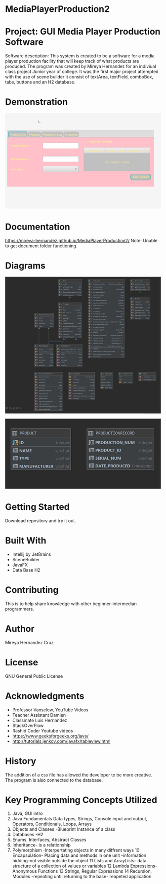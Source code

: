 # MediaPlayerProduction2
# Project: GUI Media Player Production Software
Software description: This system is created to be a software for a media player production facility that will keep track of what products are produced. The program was created by Mireya Hernandez for an indiviual class project Junior year of college. It was the first major project attempted with the use of scene builder it consist of textArea, textField, comboBox, tabs, buttons and an H2 database.   
# Demonstration
![Demo](https://github.com/Mireya-Hernandez/MediaPlayerProduction2/blob/master/ySLQdiTiN8.gif)
# Documentation
https://mireya-hernandez.github.io/MediaPlayerProduction2/ 
Note: Unable to get document folder functioning.

# Diagrams
![Class Diagram](https://github.com/Mireya-Hernandez/MediaPlayerProduction2/blob/master/Class%20Diagram%20-%20Media%20Production%20Player.JPG)

![Database Diagram](https://github.com/Mireya-Hernandez/MediaPlayerProduction2/blob/master/Database%20Tables.JPG)
# Getting Started
Download repository and try it out.
# Built With
* Intellij by JetBrains
* SceneBuilder
* JavaFX
* Data Base H2
# Contributing
This is to help share knowledge with other beginner-intermedian programmers.
# Author
 Mireya Hernandez Cruz
# License
 GNU General Public License
# Acknowledgments
  * Professor Vanselow, YouTube Videos
  * Teacher Assistant Damien
  * Classmate Luis Hernandez 
  * StackOverFlow 
  * Rashid Coder Youtube videos
  * https://www.geeksforgeeks.org/java/
  * http://tutorials.jenkov.com/javafx/tableview.html
# History
The addition of a css file has allowed the developer to be more creative. The program is also connected to the database.
# Key Programming Concepts Utilized
1.  Java, GUI intro
2. Java Fundamentals Data types, Strings, Console input and output, Operators, Conditionals, Loops, Arrays
3. Objects and Classes -Blueprint Instance of a class 
4. Databases -H2
6. Enums, Interfaces, Abstract Classes
7. Inheritance- is a relationship 
8. Polymorphism -Interpertating objects in many diffrent ways
10 Encapsulation- Placing data and methods in one unit -information hidding-not visible outside the object
11 Lists and ArrayLists- data structure of a collection of values or variables
12 Lambda Expressions- Anonymous Functions
13 Strings, Regular Expressions
14 Recursion, Modules -repeating until returning to the base- reapeted application 
